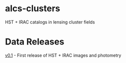 # alcs-clusters
HST + IRAC catalogs in lensing cluster fields

# Data Releases

[v0.1](v0.1/README.md) - First release of HST + IRAC images and photometry